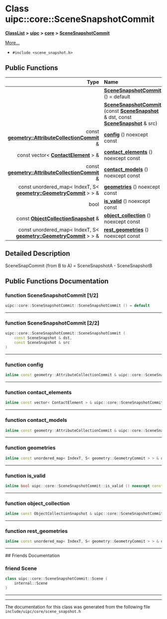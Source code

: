 

# Class uipc::core::SceneSnapshotCommit



[**ClassList**](annotated.md) **>** [**uipc**](namespaceuipc.md) **>** [**core**](namespaceuipc_1_1core.md) **>** [**SceneSnapshotCommit**](classuipc_1_1core_1_1_scene_snapshot_commit.md)



[More...](#detailed-description)

* `#include <scene_snapshot.h>`





































## Public Functions

| Type | Name |
| ---: | :--- |
|   | [**SceneSnapshotCommit**](#function-scenesnapshotcommit-12) () = default<br> |
|   | [**SceneSnapshotCommit**](#function-scenesnapshotcommit-22) (const [**SceneSnapshot**](classuipc_1_1core_1_1_scene_snapshot.md) & dst, const [**SceneSnapshot**](classuipc_1_1core_1_1_scene_snapshot.md) & src) <br> |
|  const [**geometry::AttributeCollectionCommit**](classuipc_1_1geometry_1_1_attribute_collection_commit.md) & | [**config**](#function-config) () noexcept const<br> |
|  const vector&lt; [**ContactElement**](classuipc_1_1core_1_1_contact_element.md) &gt; & | [**contact\_elements**](#function-contact_elements) () noexcept const<br> |
|  const [**geometry::AttributeCollectionCommit**](classuipc_1_1geometry_1_1_attribute_collection_commit.md) & | [**contact\_models**](#function-contact_models) () noexcept const<br> |
|  const unordered\_map&lt; IndexT, S&lt; [**geometry::GeometryCommit**](classuipc_1_1geometry_1_1_geometry_commit.md) &gt; &gt; & | [**geometries**](#function-geometries) () noexcept const<br> |
|  bool | [**is\_valid**](#function-is_valid) () noexcept const<br> |
|  const [**ObjectCollectionSnapshot**](classuipc_1_1core_1_1_object_collection_snapshot.md) & | [**object\_collection**](#function-object_collection) () noexcept const<br> |
|  const unordered\_map&lt; IndexT, S&lt; [**geometry::GeometryCommit**](classuipc_1_1geometry_1_1_geometry_commit.md) &gt; &gt; & | [**rest\_geometries**](#function-rest_geometries) () noexcept const<br> |




























## Detailed Description


SceneSnapCommit (from B to A) = SceneSnapshotA - SceneSnapshotB 


    
## Public Functions Documentation




### function SceneSnapshotCommit [1/2]

```C++
uipc::core::SceneSnapshotCommit::SceneSnapshotCommit () = default
```




<hr>



### function SceneSnapshotCommit [2/2]

```C++
uipc::core::SceneSnapshotCommit::SceneSnapshotCommit (
    const SceneSnapshot & dst,
    const SceneSnapshot & src
) 
```




<hr>



### function config 

```C++
inline const geometry::AttributeCollectionCommit & uipc::core::SceneSnapshotCommit::config () noexcept const
```




<hr>



### function contact\_elements 

```C++
inline const vector< ContactElement > & uipc::core::SceneSnapshotCommit::contact_elements () noexcept const
```




<hr>



### function contact\_models 

```C++
inline const geometry::AttributeCollectionCommit & uipc::core::SceneSnapshotCommit::contact_models () noexcept const
```




<hr>



### function geometries 

```C++
inline const unordered_map< IndexT, S< geometry::GeometryCommit > > & uipc::core::SceneSnapshotCommit::geometries () noexcept const
```




<hr>



### function is\_valid 

```C++
inline bool uipc::core::SceneSnapshotCommit::is_valid () noexcept const
```




<hr>



### function object\_collection 

```C++
inline const ObjectCollectionSnapshot & uipc::core::SceneSnapshotCommit::object_collection () noexcept const
```




<hr>



### function rest\_geometries 

```C++
inline const unordered_map< IndexT, S< geometry::GeometryCommit > > & uipc::core::SceneSnapshotCommit::rest_geometries () noexcept const
```




<hr>## Friends Documentation





### friend Scene 

```C++
class uipc::core::SceneSnapshotCommit::Scene (
    internal::Scene
) 
```




<hr>

------------------------------
The documentation for this class was generated from the following file `include/uipc/core/scene_snapshot.h`

